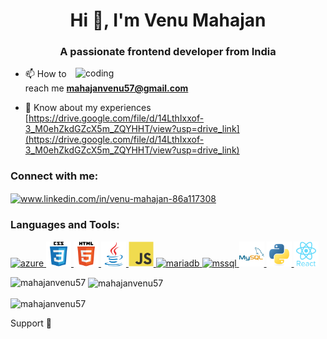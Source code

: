 <h1 align="center">Hi 👋, I'm Venu Mahajan</h1>
<h3 align="center">A passionate frontend developer from India</h3>

<img align="right" alt="coding" width="400" src="https://www.google.com/imgres?q=animated%20coding%20gif%20girl&imgurl=https%3A%2F%2Fuser-images.githubusercontent.com%2F74038190%2F221352975-94759904-aa4c-4032-a8ab-b546efb9c478.gif&imgrefurl=https%3A%2F%2Fgithub.com%2FJiyaGupta-cs&docid=ooDIjpsLxJo0nM&tbnid=Ayf1SYgO6GGXAM&vet=12ahUKEwjdoOjQjeGKAxWOha8BHXlCNssQM3oFCIEBEAA..i&w=500&h=350&hcb=2&ved=2ahUKEwjdoOjQjeGKAxWOha8BHXlCNssQM3oFCIEBEAA">

- 📫 How to reach me **mahajanvenu57@gmail.com**

- 📄 Know about my experiences [https://drive.google.com/file/d/14LthIxxof-3_M0ehZkdGZcX5m_ZQYHHT/view?usp=drive_link](https://drive.google.com/file/d/14LthIxxof-3_M0ehZkdGZcX5m_ZQYHHT/view?usp=drive_link)

<h3 align="left">Connect with me:</h3>
<p align="left">
<a href="https://linkedin.com/in/www.linkedin.com/in/venu-mahajan-86a117308" target="blank"><img align="center" src="https://raw.githubusercontent.com/rahuldkjain/github-profile-readme-generator/master/src/images/icons/Social/linked-in-alt.svg" alt="www.linkedin.com/in/venu-mahajan-86a117308" height="30" width="40" /></a>
</p>

<h3 align="left">Languages and Tools:</h3>
<p align="left"> <a href="https://azure.microsoft.com/en-in/" target="_blank" rel="noreferrer"> <img src="https://www.vectorlogo.zone/logos/microsoft_azure/microsoft_azure-icon.svg" alt="azure" width="40" height="40"/> </a> <a href="https://www.w3schools.com/css/" target="_blank" rel="noreferrer"> <img src="https://raw.githubusercontent.com/devicons/devicon/master/icons/css3/css3-original-wordmark.svg" alt="css3" width="40" height="40"/> </a> <a href="https://www.w3.org/html/" target="_blank" rel="noreferrer"> <img src="https://raw.githubusercontent.com/devicons/devicon/master/icons/html5/html5-original-wordmark.svg" alt="html5" width="40" height="40"/> </a> <a href="https://www.java.com" target="_blank" rel="noreferrer"> <img src="https://raw.githubusercontent.com/devicons/devicon/master/icons/java/java-original.svg" alt="java" width="40" height="40"/> </a> <a href="https://developer.mozilla.org/en-US/docs/Web/JavaScript" target="_blank" rel="noreferrer"> <img src="https://raw.githubusercontent.com/devicons/devicon/master/icons/javascript/javascript-original.svg" alt="javascript" width="40" height="40"/> </a> <a href="https://mariadb.org/" target="_blank" rel="noreferrer"> <img src="https://www.vectorlogo.zone/logos/mariadb/mariadb-icon.svg" alt="mariadb" width="40" height="40"/> </a> <a href="https://www.microsoft.com/en-us/sql-server" target="_blank" rel="noreferrer"> <img src="https://www.svgrepo.com/show/303229/microsoft-sql-server-logo.svg" alt="mssql" width="40" height="40"/> </a> <a href="https://www.mysql.com/" target="_blank" rel="noreferrer"> <img src="https://raw.githubusercontent.com/devicons/devicon/master/icons/mysql/mysql-original-wordmark.svg" alt="mysql" width="40" height="40"/> </a> <a href="https://www.python.org" target="_blank" rel="noreferrer"> <img src="https://raw.githubusercontent.com/devicons/devicon/master/icons/python/python-original.svg" alt="python" width="40" height="40"/> </a> <a href="https://reactjs.org/" target="_blank" rel="noreferrer"> <img src="https://raw.githubusercontent.com/devicons/devicon/master/icons/react/react-original-wordmark.svg" alt="react" width="40" height="40"/> </a> </p>

<p><img align="left" src="https://github-readme-stats.vercel.app/api/top-langs?username=mahajanvenu57&show_icons=true&locale=en&layout=compact" alt="mahajanvenu57" /></p>

<p>&nbsp;<img align="center" src="https://github-readme-stats.vercel.app/api?username=mahajanvenu57&show_icons=true&locale=en" alt="mahajanvenu57" /></p>

<p><img align="center" src="https://github-readme-streak-stats.herokuapp.com/?user=mahajanvenu57&" alt="mahajanvenu57" /></p>

Support 🙏
